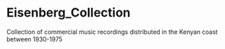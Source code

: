 # Eisenberg_Collection
Collection of commercial music recordings distributed in the Kenyan coast between 1930-1975

